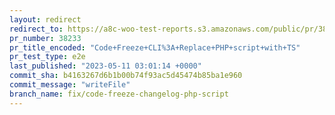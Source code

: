 ```yaml
---
layout: redirect
redirect_to: https://a8c-woo-test-reports.s3.amazonaws.com/public/pr/38233/e2e/index.html
pr_number: 38233
pr_title_encoded: "Code+Freeze+CLI%3A+Replace+PHP+script+with+TS"
pr_test_type: e2e
last_published: "2023-05-11 03:01:14 +0000"
commit_sha: b4163267d6b1b00b74f93ac5d45474b85ba1e960
commit_message: "writeFile"
branch_name: fix/code-freeze-changelog-php-script
---
```

